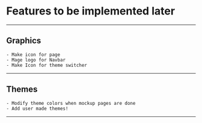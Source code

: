 # Features to be implemented later
---
## Graphics
    - Make icon for page
    - Mage logo for Navbar
    - Make Icon for theme switcher
---
## Themes
    - Modify theme colors when mockup pages are done
    - Add user made themes!
---